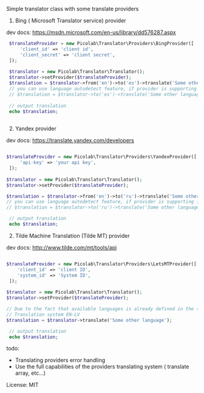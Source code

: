 Simple translator class with some translate providers

1. Bing ( Microsoft Translator service) provider

dev docs: https://msdn.microsoft.com/en-us/library/dd576287.aspx

```php
 $translateProvider = new Picolab\Translator\Providers\BingProvider([
     'client_id' => 'client id',
     'client_secret' => 'client secret',
 ]);
 
 $translator = new Picolab\Translator\Translator();
 $translator->setProvider($translateProvider);
 $translation = $translator->from('en')->to('es')->translate('Some other language');
 // you can use language autodetect feature, if provider is supporting it:
 // $translation = $translator->to('es')->translate('Some other language');
 
 // output translation 
 echo $translation;
    
```
 
2. Yandex provider

dev docs: https://translate.yandex.com/developers

```php

$translateProvider = new Picolab\Translator\Providers\YandexProvider([
     'api-key' => 'your api key',
 ]);
 
$translator = new Picolab\Translator\Translator();
$translator->setProvider($translateProvider);

$translation = $translator->from('en')->to('ru')->translate('Some other language');
// you can use language autodetect feature, if provider is supporting it:
// $translation = $translator->to('ru')->translate('Some other language');

 // output translation 
 echo $translation;
``` 


2. Tilde Machine Translation (Tilde MT) provider

dev docs: http://www.tilde.com/mt/tools/api

```php

$translateProvider = new Picolab\Translator\Providers\LetsMTProvider([
    'client_id' => 'client ID',
    'system_id' => 'System ID',
 ]);
 
$translator = new Picolab\Translator\Translator();
$translator->setProvider($translateProvider);

// Due to the fact that available languages is already defined in the system, you do not need to specify them there
// Translation system EN-LV
$translation = $translator->translate('Some other language');

 // output translation 
 echo $translation;
``` 
todo:

* Translating providers error handling
* Use the full capabilities of the providers translating system ( translate array, etc...)

License: MIT
